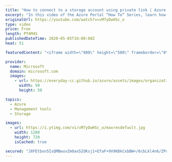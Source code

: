 ```yaml
---
title: "How to connect to a storage account using private link | Azure Portal Series"
excerpt: "In this video of the Azure Portal “How To” Series, learn how to connect to a storage account using Azure private link.   Try out these features in the Azure portal: https://portal.azure.com    Keep connected on Twitter: https://twitter.com/AzurePortal    And make sure to keep an eye on our Azure Portal"
originalUrl: https://youtube.com/watch?v=vM7yDwHSc_o
type: video
price: Free
length: PT4M4S
publishedDateTime: 2020-05-05T16:00:08Z
heat: 51

featuredContent: "<iframe width=\"800\" height=\"500\" frameborder=\"0\" src=\"https://www.youtube.com/embed/vM7yDwHSc_o\" allow=\"accelerometer; autoplay; encrypted-media; gyroscope; picture-in-picture\" allowfullscreen></iframe>"

provider:
  name: Microsoft
  domain: microsoft.com
  images:
    - url: https://everyday-cc.github.io/azure/assets/images/organizations/microsoft.com-50x50.jpg
      width: 50
      height: 50

topics:
  - Azure
  - Management tools
  - Storage

images:
  - url: https://i.ytimg.com/vi/vM7yDwHSc_o/maxresdefault.jpg
    width: 1280
    height: 720
    isCached: true

secured: "J8FEtbxn5IsQMBwuvZmOax5ZdKsj1+EfaF+9V9KBkCxbBW+/6cbLkl4n6/ZPol7vmj9rvGSxfbktD2BzP39N5/+09eZSdNE+hv+CGTOw9dxid2K/TjFpMFee+bg5P6xbWfrW/Ov4848DmS+03NHHXG7d8kYmhImdSVedCcX53QtHm1yR1WlzN3Q5slggQPz7HgawQ5dHcLe9ic838LCAwEm9FYBOi2BNwH/9nO3Y0oq0zbCHW4vY9mEUmvgDm+zt4AaJNBalMfyZ5PqryGnDV8d1D0c0yOomTefDOVw290q4pDcncbTEziuNkc8JvLRtGnIn0BejEGHQ0JjBXfSKwReD8W0O36q+8rkv5lS6hKLhcMkzpf3BjrcoNjva0A9tZ9hzH/mSWIMBKMBv5QPLctZOK33b5V/BTBQhRAK89Vs=;4WuzAbbIfswb/dlJ53N0jg=="
---
```


